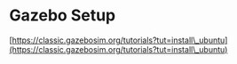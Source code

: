 # Gazebo Setup

[https://classic.gazebosim.org/tutorials?tut=install\_ubuntu](https://classic.gazebosim.org/tutorials?tut=install\_ubuntu)
